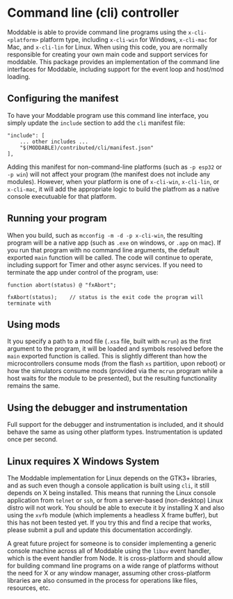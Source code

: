 # Command line (cli) controller

Moddable is able to provide command line programs using the `x-cli-<platform>` platform type, including  `x-cli-win` for
Windows, `x-cli-mac` for Mac, and `x-cli-lin` for Linux.  When using this code, you are normally responsible for
creating your own main code and support services for moddable.  This package provides an implementation of the command
line interfaces for Moddable, including support for the event loop and host/mod loading.  

## Configuring the manifest

To have your Moddable program use this command line interface, you simply update the `include` section to add the `cli`
manifest file:

```
"include": [
    ... other includes ...
    "$(MODDABLE)/contributed/cli/manifest.json"
],
```

Adding this manifest for non-command-line platforms (such as `-p esp32` or `-p win`) will not affect your program (the
manifest does not include any modules).  However, when your platform is one of `x-cli-win`, `x-cli-lin`, or
`x-cli-mac`, it will add the appropriate logic to build the platfrom as a native console executuable for that
platform.

## Running your program

When you build, such as `mcconfig -m -d -p x-cli-win`, the resulting program will be a native app (such as `.exe` on
windows, or `.app` on mac).  If you run that program with no command line arguments, the default exported `main`
function will be called.  The code will continue to operate, including support for Timer and other async services.  If
you need to terminate the app under control of the program, use:

```
function abort(status) @ "fxAbort";

fxAbort(status);    // status is the exit code the program will terminate with
```

## Using mods

It you specify a path to a mod file (`.xsa` file, built with `mcrun`) as the first argument to the program, it will be
loaded and symbols resolved before the `main` exported function is called.  This is slightly different than how the
microcontrollers consume mods (from the flash `xs` partition, upon reboot) or how the simulators consume mods (provided
via the `mcrun` program while a host waits for the module to be presented), but the resulting functionality remains the same.

## Using the debugger and instrumentation

Full support for the debugger and instrumentation is included, and it should behave the same as using other platform
types.  Instrumentation is updated once per second.

## Linux requires X Windows System

The Moddable implementation for Linux depends on the GTK3+ libraries, and as such even though a console application is
built using `cli`, it still depends on X being installed.  This means that running the Linux console application from
`telnet` or `ssh`, or from a server-based (non-desktop) Linux distro will not work.  You should be able to execute it 
by installing X and also using the `xvfb` module (which implements a headless X frame buffer), but this has not been
tested yet.  If you try this and find a recipe that works, please submit a pull and update this documentation
accordingly.  

A great future project for someone is to consider implementing a generic console machine across all of Moddable using
the `libuv` event handler, which is the event handler from Node.  It is cross-platform and should allow for building
command line programs on a wide range of platforms without the need for X or any window manager, assuming other
cross-platform libraries are also consumed in the process for operations like files, resources, etc.
